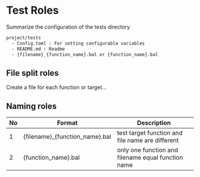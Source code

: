 # Test Roles

Summarize the configuration of the tests directory

```bash
project/tests
  - Config.toml : For setting configurable variables
  - README.md : Readme
  - {filename}_{function_name}.bal or {function_name}.bal
```

## File split roles

Create a file for each function or target...

## Naming roles

| No  | Format                          | Description                                        |
| --- | ------------------------------- | -------------------------------------------------- |
| 1   | {filename}\_{function_name}.bal | test target function and file name are different   |
| 2   | {function_name}.bal             | only one function and filename equal function name |
